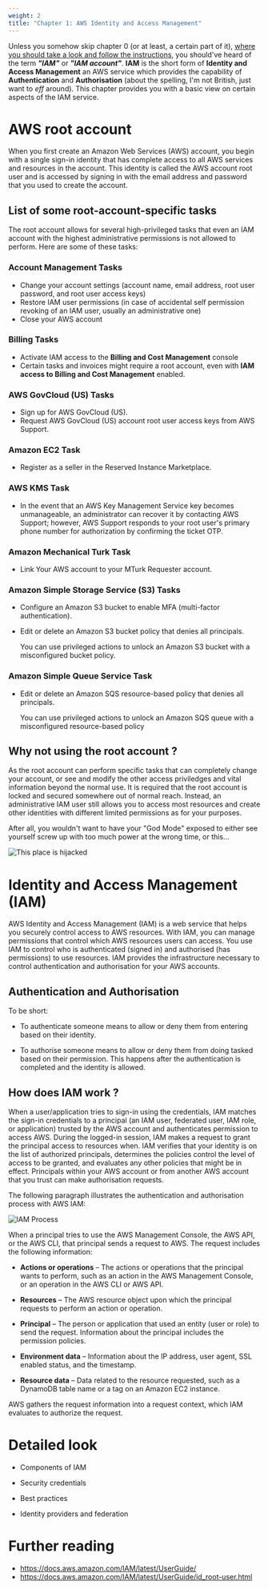 ```yaml
---
weight: 2
title: "Chapter 1: AWS Identity and Access Management"
---
```


Unless you somehow skip chapter 0 (or at least, a certain part of it), [where you should take a look and follow the instructions]((../0-preparation/#create-an-iam-administrative-user)), you should've heard of the term **_"IAM"_** or **_"IAM account"_**. **IAM** is the short form of **Identity and Access Management** an AWS service which provides the capability of **Authentication** and **Authorisation** (about the spelling, I'm not British, just want to _eff_ around). This chapter provides you with a basic view on certain aspects of the IAM service.

# AWS root account

When you first create an Amazon Web Services (AWS) account, you begin with a single sign-in identity that has complete access to all AWS services and resources in the account. This identity is called the AWS account root user and is accessed by signing in with the email address and password that you used to create the account.

## List of some root-account-specific tasks

The root account allows for several high-privileged tasks that even an IAM account with the highest administrative permissions is not allowed to perform. Here are some of these tasks:

### Account Management Tasks

- Change your account settings (account name, email address, root user password, and root user access keys)
- Restore IAM user permissions (in case of accidental self permission revoking of an IAM user, usually an administrative one)
- Close your AWS account

### Billing Tasks

- Activate IAM access to the **Billing and Cost Management** console
- Certain tasks and invoices might require a root account, even with **IAM access to Billing and Cost Management** enabled.

### AWS GovCloud (US) Tasks

- Sign up for AWS GovCloud (US).
- Request AWS GovCloud (US) account root user access keys from AWS Support.

### Amazon EC2 Task

- Register as a seller in the Reserved Instance Marketplace.

### AWS KMS Task

- In the event that an AWS Key Management Service key becomes unmanageable, an administrator can recover it by contacting AWS Support; however, AWS Support responds to your root user's primary phone number for authorization by confirming the ticket OTP.

### Amazon Mechanical Turk Task

- Link Your AWS account to your MTurk Requester account.

### Amazon Simple Storage Service (S3) Tasks

- Configure an Amazon S3 bucket to enable MFA (multi-factor authentication).

- Edit or delete an Amazon S3 bucket policy that denies all principals.

    You can use privileged actions to unlock an Amazon S3 bucket with a misconfigured bucket policy. 

### Amazon Simple Queue Service Task
- Edit or delete an Amazon SQS resource-based policy that denies all principals.

    You can use privileged actions to unlock an Amazon SQS queue with a misconfigured resource-based policy

## Why not using the root account ?
As the root account can perform specific tasks that can completely change your account, or see and modify the other access priviledges and vital information beyond the normal use. It is required that the root account is locked and secured somewhere out of normal reach. Instead, an administrative IAM user still allows you to access most resources and create other identities with different limited permissions as for your purposes.

After all, you wouldn't want to have your "God Mode" exposed to either see yourself screw up with too much power at the wrong time, or this...

![This place is hijacked](/images/1-IAM/0001.jpg)

# Identity and Access Management (IAM)

AWS Identity and Access Management (IAM) is a web service that helps you securely control access to AWS resources. With IAM, you can manage permissions that control which AWS resources users can access. You use IAM to control who is authenticated (signed in) and authorised (has permissions) to use resources. IAM provides the infrastructure necessary to control authentication and authorisation for your AWS accounts.

## Authentication and Authorisation

To be short:

- To authenticate someone means to allow or deny them from entering based on their identity.

- To authorise someone means to allow or deny them from doing tasked based on their permission. This happens after the authentication is completed and the identity is allowed.

## How does IAM work ?

When a user/application tries to sign-in using the credentials, IAM matches the sign-in credentials to a principal (an IAM user, federated user, IAM role, or application) trusted by the AWS account and authenticates permission to access AWS. During the logged-in session, IAM makes a request to grant the principal access to resources when. IAM verifies that your identity is on the list of authorized principals, determines the policies control the level of access to be granted, and evaluates any other policies that might be in effect. Principals within your AWS account or from another AWS account that you trust can make authorisation requests.

The following paragraph illustrates the authentication and authorisation process with AWS IAM:

![IAM Process](/images/1-IAM/0002.png)

When a principal tries to use the AWS Management Console, the AWS API, or the AWS CLI, that principal sends a request to AWS. The request includes the following information:

- **Actions or operations** – The actions or operations that the principal wants to perform, such as an action in the AWS Management Console, or an operation in the AWS CLI or AWS API.

- **Resources** – The AWS resource object upon which the principal requests to perform an action or operation.

- **Principal** – The person or application that used an entity (user or role) to send the request. Information about the principal includes the permission policies.

- **Environment data** – Information about the IP address, user agent, SSL enabled status, and the timestamp.

- **Resource data** – Data related to the resource requested, such as a DynamoDB table name or a tag on an Amazon EC2 instance.

AWS gathers the request information into a request context, which IAM evaluates to authorize the request.

# Detailed look

 - Components of IAM

 - Security credentials

 - Best practices

 - Identity providers and federation

# Further reading

- https://docs.aws.amazon.com/IAM/latest/UserGuide/
- https://docs.aws.amazon.com/IAM/latest/UserGuide/id_root-user.html
